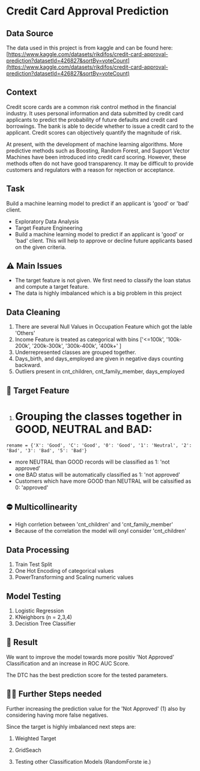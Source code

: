 # Credit Card Approval Prediction

## Data Source

The data used in this project is from kaggle and can be found here: [https://www.kaggle.com/datasets/rikdifos/credit-card-approval-prediction?datasetId=426827&sortBy=voteCount](https://www.kaggle.com/datasets/rikdifos/credit-card-approval-prediction?datasetId=426827&sortBy=voteCount)

## Context

Credit score cards are a common risk control method in the financial industry. It uses personal information and data submitted by credit card applicants to predict the probability of future defaults and credit card borrowings. The bank is able to decide whether to issue a credit card to the applicant. Credit scores can objectively quantify the magnitude of risk.

At present, with the development of machine learning algorithms. More predictive methods such as Boosting, Random Forest, and Support Vector Machines have been introduced into credit card scoring. However, these methods often do not have good transparency. It may be difficult to provide customers and regulators with a reason for rejection or acceptance.

## Task

Build a machine learning model to predict if an applicant is 'good' or 'bad' client.  

- Exploratory Data Analysis
- Target Feature Engineering
- Build a machine learning model to predict if an applicant is 'good' or 'bad' client. This will help to approve or decline future applicants based on the given criteria.

## ⚠️ Main Issues

- The target feature is not given. We first need to classify the loan status and compute a target feature.
- The data is highly imbalanced which is a big problem in this project

## **Data Cleaning**

1. There are several Null Values in Occupation Feature which got the lable 'Others'
2. Income Feature is treated as categorical with bins ['<=100k', '100k-200k', '200k-300k', '300k-400k', '400k+' ]
3. Underrepresented classes are grouped together.
4. Days_birth, and days_employed are given in negative days counting backward.
5. Outliers present in cnt_children, cnt_family_member, days_employed

## 🥉 **Target Feature**

1) # Grouping the classes together in GOOD, NEUTRAL and BAD:

`rename = {'X': 'Good', 'C': 'Good', '0': 'Good', '1': 'Neutral', '2': 'Bad', '3': 'Bad', '5': 'Bad'}`

- more NEUTRAL than GOOD records will be classified as 1: 'not approved'
- one BAD status will be automatically classified as 1: 'not approved'
- Customers which have more GOOD than NEUTRAL will be calssified as 0: 'approved'

## ⛔ **Multicollinearity**

- High corrletion between 'cnt_children' and 'cnt_family_member'
- Because of the correlation the model will onyl consider 'cnt_children'

## D**ata Processing**

1. Train Test Split
2. One Hot Encoding of categorical values
3. PowerTransforming and Scaling numeric values

## **Model Testing**

1. Logistic Regression
2. KNeighbors (n = 2,3,4)
3. Decistion Tree Classifier

## 📝 **Result**

We want to improve the model towards more positiv 'Not Approved' Classification and an increase in ROC AUC Score.

The DTC has the best prediction score for the tested parameters.

## 🏃‍♀️ **Further Steps needed**

Further increasing the prediction value for the 'Not Approved' (1) also by considering having more false negatives.

Since the target is highly imbalanced next steps are:

1) Weighted Target

2) GridSeach

3) Testing other Classification Models (RandomForste ie.)
